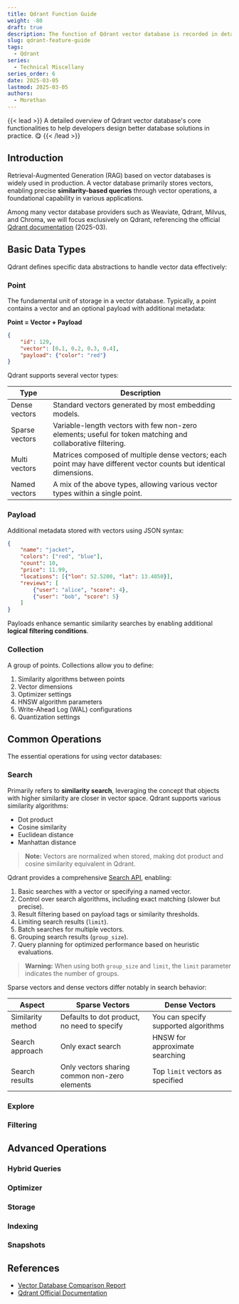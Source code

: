 ```yaml
---
title: Qdrant Function Guide
weight: -80
draft: true
description: The function of Qdrant vector database is recorded in detail for practical application
slug: qdrant-feature-guide
tags:
  - Qdrant
series:
  - Technical Miscellany
series_order: 6
date: 2025-03-05
lastmod: 2025-03-05
authors:
  - Morethan
---
```

{{< lead >}}
A detailed overview of Qdrant vector database's core functionalities to help developers design better database solutions in practice. 😋
{{< /lead >}}

## Introduction

Retrieval-Augmented Generation (RAG) based on vector databases is widely used in production. A vector database primarily stores vectors, enabling precise **similarity-based queries** through vector operations, a foundational capability in various applications.

Among many vector database providers such as Weaviate, Qdrant, Milvus, and Chroma, we will focus exclusively on Qdrant, referencing the official [Qdrant documentation](https://qdrant.tech/documentation/concepts/) (2025-03).

## Basic Data Types

Qdrant defines specific data abstractions to handle vector data effectively:

### Point

The fundamental unit of storage in a vector database. Typically, a point contains a vector and an optional payload with additional metadata:

**Point = Vector + Payload**

```json
{
    "id": 129,
    "vector": [0.1, 0.2, 0.3, 0.4],
    "payload": {"color": "red"}
}
```

Qdrant supports several vector types:

|Type|Description|
|---|---|
|Dense vectors|Standard vectors generated by most embedding models.|
|Sparse vectors|Variable-length vectors with few non-zero elements; useful for token matching and collaborative filtering.|
|Multi vectors|Matrices composed of multiple dense vectors; each point may have different vector counts but identical dimensions.|
|Named vectors|A mix of the above types, allowing various vector types within a single point.|

### Payload

Additional metadata stored with vectors using JSON syntax:

```json
{
    "name": "jacket",
    "colors": ["red", "blue"],
    "count": 10,
    "price": 11.99,
    "locations": [{"lon": 52.5200, "lat": 13.4050}],
    "reviews": [
        {"user": "alice", "score": 4},
        {"user": "bob", "score": 5}
    ]
}
```

Payloads enhance semantic similarity searches by enabling additional **logical filtering conditions**.

### Collection

A group of points. Collections allow you to define:

1. Similarity algorithms between points
2. Vector dimensions
3. Optimizer settings
4. HNSW algorithm parameters
5. Write-Ahead Log (WAL) configurations
6. Quantization settings

## Common Operations

The essential operations for using vector databases:

### Search

Primarily refers to **similarity search**, leveraging the concept that objects with higher similarity are closer in vector space. Qdrant supports various similarity algorithms:

- Dot product
- Cosine similarity
- Euclidean distance
- Manhattan distance

> **Note:** Vectors are normalized when stored, making dot product and cosine similarity equivalent in Qdrant.

Qdrant provides a comprehensive [Search API](https://qdrant.tech/documentation/concepts/search/#search-api), enabling:

1. Basic searches with a vector or specifying a named vector.
2. Control over search algorithms, including exact matching (slower but precise).
3. Result filtering based on payload tags or similarity thresholds.
4. Limiting search results (`limit`).
5. Batch searches for multiple vectors.
6. Grouping search results (`group_size`).
7. Query planning for optimized performance based on heuristic evaluations.

> **Warning:** When using both `group_size` and `limit`, the `limit` parameter indicates the number of groups.

Sparse vectors and dense vectors differ notably in search behavior:

|Aspect|Sparse Vectors|Dense Vectors|
|---|---|---|
|Similarity method|Defaults to dot product, no need to specify|You can specify supported algorithms|
|Search approach|Only exact search|HNSW for approximate searching|
|Search results|Only vectors sharing common non-zero elements|Top `limit` vectors as specified|

### Explore

### Filtering

## Advanced Operations

### Hybrid Queries

### Optimizer

### Storage

### Indexing

### Snapshots

## References

- [Vector Database Comparison Report](https://www.syndataworks.cn/blog/blog/2024-10-29-vectoc-db-eval/)
- [Qdrant Official Documentation](https://qdrant.tech/documentation/concepts/)